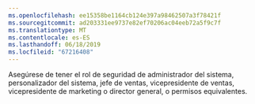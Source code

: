 ```yaml
---
ms.openlocfilehash: ee15358be1164cb124e397a98462507a3f78421f
ms.sourcegitcommit: ad203331ee9737e82ef70206ac04eeb72a5f9c7f
ms.translationtype: MT
ms.contentlocale: es-ES
ms.lasthandoff: 06/18/2019
ms.locfileid: "67216408"
---
```

Asegúrese de tener el rol de seguridad de administrador del sistema, personalizador del sistema, jefe de ventas, vicepresidente de ventas, vicepresidente de marketing o director general, o permisos equivalentes.